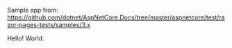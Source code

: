Sample app from: https://github.com/dotnet/AspNetCore.Docs/tree/master/aspnetcore/test/razor-pages-tests/samples/3.x 

Hello! World.